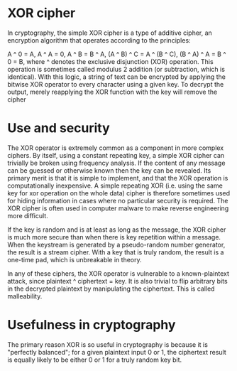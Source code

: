 # XOR cipher
In cryptography, the simple XOR cipher is a type of additive cipher, an encryption algorithm that operates according to the principles:

A ^ 0 = A,
A ^ A = 0,
A ^ B = B ^ A,
(A ^ B) ^ C = A ^ (B ^ C),
(B ^ A) ^ A = B ^ 0 = B,
where ^ denotes the exclusive disjunction (XOR) operation. This operation is sometimes called modulus 2 addition (or subtraction, which is identical). With this logic, a string of text can be encrypted by applying the bitwise XOR operator to every character using a given key. To decrypt the output, merely reapplying the XOR function with the key will remove the cipher


# Use and security
The XOR operator is extremely common as a component in more complex ciphers. By itself, using a constant repeating key, a simple XOR cipher can trivially be broken using frequency analysis. If the content of any message can be guessed or otherwise known then the key can be revealed. Its primary merit is that it is simple to implement, and that the XOR operation is computationally inexpensive. A simple repeating XOR (i.e. using the same key for xor operation on the whole data) cipher is therefore sometimes used for hiding information in cases where no particular security is required. The XOR cipher is often used in computer malware to make reverse engineering more difficult.

If the key is random and is at least as long as the message, the XOR cipher is much more secure than when there is key repetition within a message. When the keystream is generated by a pseudo-random number generator, the result is a stream cipher. With a key that is truly random, the result is a one-time pad, which is unbreakable in theory.

In any of these ciphers, the XOR operator is vulnerable to a known-plaintext attack, since plaintext ^ ciphertext = key. It is also trivial to flip arbitrary bits in the decrypted plaintext by manipulating the ciphertext. This is called malleability.


# Usefulness in cryptography
The primary reason XOR is so useful in cryptography is because it is "perfectly balanced"; for a given plaintext input 0 or 1, the ciphertext result is equally likely to be either 0 or 1 for a truly random key bit.
